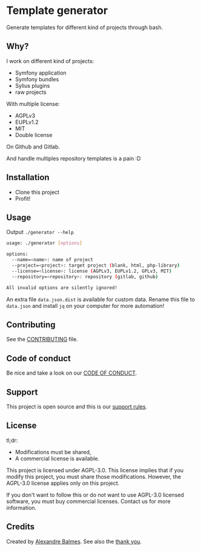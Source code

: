 # Template generator

Generate templates for different kind of projects through bash.

## Why?

I work on different kind of projects:

- Symfony application
- Symfony bundles
- Sylius plugins
- raw projects

With multiple license:

- AGPLv3
- EUPLv1.2
- MIT
- Double license

On Github and Gitlab.

And handle multiples repository templates is a pain :D

## Installation

- Clone this project
- Profit!

## Usage

Output `./generator --help`

```bash
usage: ./generator [options]

options:
  --name=<name>: name of project
  --project=<project>: target project (blank, html, php-library)
  --license=<license>: license (AGPLv3, EUPLv1.2, GPLv3, MIT)
  --repository=<repository>: repository (gitlab, github)

All invalid options are silently ignored!
```

An extra file `data.json.dist` is available for custom data. Rename this file to `data.json` and install `jq` on your
computer for more automation!

## Contributing

See the [CONTRIBUTING]({docs.path}/CONTRIBUTING.md) file.

## Code of conduct

Be nice and take a look on our [CODE OF CONDUCT]({docs.path}/CODE_OF_CONDUCT.md).

## Support

This project is open source and this is our [support rules]({docs.path}/SUPPORT.md).

## License

tl;dr:

- Modifications must be shared,
- A commercial license is available.

This project is licensed under AGPL-3.0. This license implies that if you modify
this project, you must share those modifications. However, the AGPL-3.0 license applies only on this project.

If you don't want to follow this or do not want to use AGPL-3.0 licensed software,
you must buy commercial licenses. Contact us for more information.

## Credits

Created by [Alexandre Balmes](https://alexandre.balmes.co).
See also the [thank you]({docs.path}/thank-you.md).
